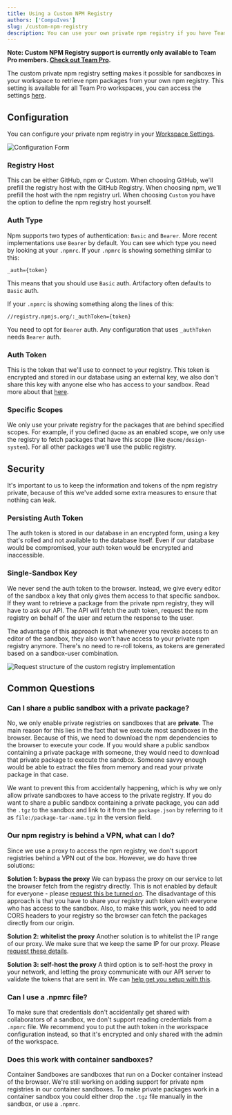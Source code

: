 ```yaml
---
title: Using a Custom NPM Registry
authors: ['CompuIves']
slug: /custom-npm-registry
description: You can use your own private npm registry if you have Team Pro.
---
```


**Note: Custom NPM Registry support is currently only available to Team Pro
members. [Check out Team Pro](https://codesandbox.io/pricing).**

The custom private npm registry setting makes it possible for sandboxes in your
workspace to retrieve npm packages from your own npm registry. This setting is
available for all Team Pro workspaces, you can access the settings
[here](https://codesandbox.io/dashboard/settings/npm-registry).

## Configuration

You can configure your private npm registry in your
[Workspace Settings](https://codesandbox.io/dashboard/settings/npm-registry).

![Configuration Form](./images/custom-npm-registry.png)

### Registry Host

This can be either GitHub, npm or Custom. When choosing GitHub, we'll prefill
the registry host with the GitHub Registry. When choosing npm, we'll prefill the
host with the npm registry url. When choosing `Custom` you have the option to
define the npm registry host yourself.

### Auth Type

Npm supports two types of authentication: `Basic` and `Bearer`. More recent
implementations use `Bearer` by default. You can see which type you need by
looking at your `.npmrc`. If your `.npmrc` is showing something similar to this:

```
_auth={token}
```

This means that you should use `Basic` auth. Artifactory often defaults to
`Basic` auth.

If your `.npmrc` is showing something along the lines of this:

```
//registry.npmjs.org/:_authToken={token}
```

You need to opt for `Bearer` auth. Any configuration that uses `_authToken`
needs `Bearer` auth.

### Auth Token

This is the token that we'll use to connect to your registry. This token is
encrypted and stored in our database using an external key, we also don't share
this key with anyone else who has access to your sandbox. Read more about that
[here](#security).

### Specific Scopes

We only use your private registry for the packages that are behind specified
scopes. For example, if you defined `@acme` as an enabled scope, we only use the
registry to fetch packages that have this scope (like `@acme/design-system`).
For all other packages we'll use the public registry.

## Security

It's important to us to keep the information and tokens of the npm registry
private, because of this we've added some extra measures to ensure that nothing
can leak.

### Persisting Auth Token

The auth token is stored in our database in an encrypted form, using a key
that's rolled and not available to the database itself. Even if our database
would be compromised, your auth token would be encrypted and inaccessible.

### Single-Sandbox Key

We never send the auth token to the browser. Instead, we give every editor of
the sandbox a key that only gives them access to that specific sandbox. If they
want to retrieve a package from the private npm registry, they will have to ask
our API. The API will fetch the auth token, request the npm registry on behalf
of the user and return the response to the user.

The advantage of this approach is that whenever you revoke access to an editor
of the sandbox, they also won't have access to your private npm registry
anymore. There's no need to re-roll tokens, as tokens are generated based on a
sandbox-user combination.

![Request structure of the custom registry implementation](./images/custom-registry-infra.jpg)

## Common Questions

### Can I share a public sandbox with a private package?

No, we only enable private registries on sandboxes that are **private**. The
main reason for this lies in the fact that we execute most sandboxes in the
browser. Because of this, we need to download the npm dependencies to the
browser to execute your code. If you would share a public sandbox containing a
private package with someone, they would need to download that private package
to execute the sandbox. Someone savvy enough would be able to extract the files
from memory and read your private package in that case.

We want to prevent this from accidentally happening, which is why we only allow
private sandboxes to have access to the private registry. If you do want to
share a public sandbox containing a private package, you can add the `.tgz` to
the sandbox and link to it from the `package.json` by referring to it as
`file:/package-tar-name.tgz` in the version field.

### Our npm registry is behind a VPN, what can I do?

Since we use a proxy to access the npm registry, we don't support registries
behind a VPN out of the box. However, we do have three solutions:

**Solution 1: bypass the proxy** We can bypass the proxy on our service to let
the browser fetch from the registry directly. This is not enabled by default for
everyone - please [request this be turned on](mailto:hello@codesandbox.io). The
disadvantage of this approach is that you have to share your registry auth token
with everyone who has access to the sandbox. Also, to make this work, you need
to add CORS headers to your registry so the browser can fetch the packages
directly from our origin.

**Solution 2: whitelist the proxy** Another solution is to whitelist the IP
range of our proxy. We make sure that we keep the same IP for our proxy. Please
[request these details](mailto:hello@codesandbox.io).

**Solution 3: self-host the proxy** A third option is to self-host the proxy in
your network, and letting the proxy communicate with our API server to validate
the tokens that are sent in. We can
[help get you setup with this](mailto:hello@codesandbox.io).

### Can I use a .npmrc file?

To make sure that credentials don't accidentally get shared with collaborators 
of a sandbox, we don't support reading credentials from a `.npmrc` file. We
recommend you to put the auth token in the workspace configuration instead,
so that it's encrypted and only shared with the admin of the workspace.

### Does this work with container sandboxes?

Container Sandboxes are sandboxes that run on a Docker container instead of the
browser. We're still working on adding support for private npm registries in our
container sandboxes. To make private packages work in a container sandbox you
could either drop the `.tgz` file manually in the sandbox, or use a `.npmrc`.
